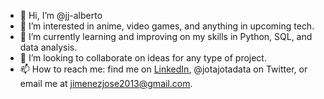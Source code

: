 - 👋 Hi, I’m @jj-alberto
- 👀 I’m interested in anime, video games, and anything in upcoming tech.
- 🌱 I’m currently learning and improving on my skills in Python, SQL, and data analysis.
- 💞️ I’m looking to collaborate on ideas for any type of project.
- 📫 How to reach me: find me on [LinkedIn](https://www.linkedin.com/in/jj-alberto/), @jotajotadata on Twitter, or email me at jimenezjose2013@gmail.com.

<!---
jj-alberto/jj-alberto is a ✨ special ✨ repository because its `README.md` (this file) appears on your GitHub profile.
You can click the Preview link to take a look at your changes.
--->
